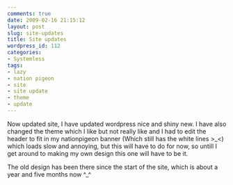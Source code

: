 ```yaml
---
comments: true
date: 2009-02-16 21:15:12
layout: post
slug: site-updates
title: Site updates
wordpress_id: 112
categories:
- Systemless
tags:
- lazy
- nation pigeon
- site
- site update
- theme
- update
---
```


Now updated site, I have updated wordpress nice and shiny new.  I have also changed the theme which I like but not really like and I had to edit the header to fit in my nationpigeon banner (Which still has the white lines >_<) which loads slow and annoying, but this will have to do for now, so untill I get around to making my own design this one will have to be it.

The old design has been there since the start of the site, which is about a year and five months now ^_^
